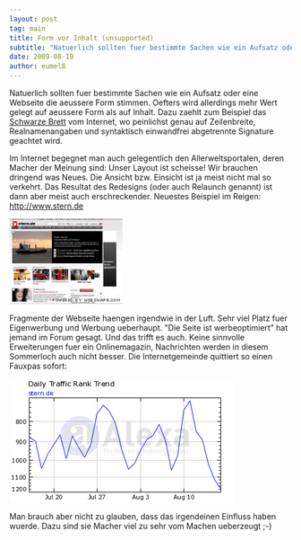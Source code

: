 ```yaml
---
layout: post
tag: main
title: Form vor Inhalt (unsupported)
subtitle: "Natuerlich sollten fuer bestimmte Sachen wie ein Aufsatz oder eine Webseite die aeussere Form stimmen. Oefters wird allerdings mehr Wert gelegt auf aeussere Form als auf Inhalt. Dazu zaehlt zum Beispiel das Schwarze Brett vom Internet, wo peinlichst&hellip;"
date: 2009-08-19
author: eumel8
---
```


Natuerlich sollten fuer bestimmte Sachen wie ein Aufsatz oder eine Webseite die aeussere Form stimmen. Oefters wird allerdings mehr Wert gelegt auf aeussere Form als auf Inhalt. Dazu zaehlt zum Beispiel das <a href="http://de.wikipedia.org/wiki/Usenet">Schwarze Brett</a> vom Internet, wo peinlichst genau auf Zeilenbreite, Realnamenangaben und syntaktisch einwandfrei abgetrennte Signature geachtet wird.

Im Internet begegnet man auch gelegentlich den Allerweltsportalen, deren Macher der Meinung sind: Unser Layout ist scheisse! Wir brauchen dringend was Neues. 
Die Ansicht bzw. Einsicht ist ja meist nicht mal so verkehrt. Das Resultat des Redesigns (oder auch Relaunch genannt) ist dann aber meist auch erschreckender. 
Neuestes Beispiel im Reigen: http://www.stern.de 

<img src="/images/sternde.jpg" alt="" title="" width="202" height="152" />

Fragmente der Webseite haengen irgendwie in der Luft. Sehr viel Platz fuer Eigenwerbung und Werbung ueberhaupt. "Die Seite ist werbeoptimiert" hat jemand im Forum gesagt. Und das trifft es auch. Keine sinnvolle Erweiterungen fuer ein Onlinemagazin, Nachrichten werden in diesem Sommerloch auch nicht besser.
Die Internetgemeinde quittiert so einen Fauxpas sofort:

<img src="/images/graph_sternde.png" alt="" title="" width="400" height="220" />

Man brauch aber nicht zu glauben, dass das irgendeinen Einfluss haben wuerde. Dazu sind sie Macher viel zu sehr vom Machen ueberzeugt ;-)
